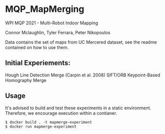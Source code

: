 # MQP_MapMerging

WPI MQP 2021 - Multi-Robot Indoor Mapping

Connor Mclaughlin, Tyler Ferrara, Peter Nikopoulos

Data contains the set of maps from UC Mercered dataset, see the readme contained on how to use them.

## Initial Experiements:

Hough Line Detection Merge (Carpin et al. 2008)
SIFT/ORB Keypoint-Based Homography Merge

## Usage

It's advised to build and test these experiments in a static environment.
Therefore, we encourage execution within a contianer.

```shell
$ docker build . -t mapmerge-experiment
$ docker run mapmerge-experiment
```